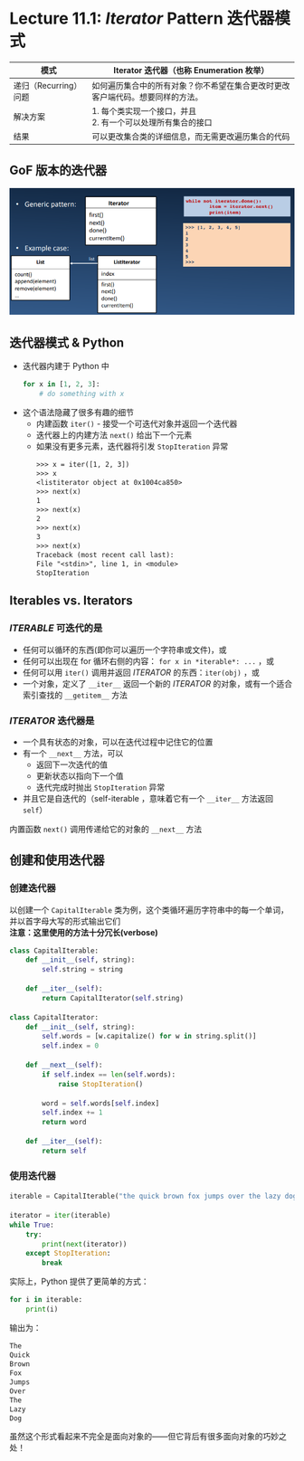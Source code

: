 # Lecture 11.1: *Iterator* Pattern 迭代器模式  

| 模式 | Iterator 迭代器（也称 Enumeration 枚举） |
| --- | --- |
| 递归（Recurring）问题 | 如何遍历集合中的所有对象？你不希望在集合更改时更改客户端代码。想要同样的方法。 |
| 解决方案 | 1. 每个类实现一个接口，并且<br>2. 有一个可以处理所有集合的接口 |
| 结果 | 可以更改集合类的详细信息，而无需更改遍历集合的代码 |

## GoF 版本的迭代器  
![GoF Version of Iterator](img/11-2-01-GoF_Version_of_Iterator.png)  

## 迭代器模式 & Python  
- 迭代器内建于 Python 中
    ```Python
    for x in [1, 2, 3]:
        # do something with x
    ```
- 这个语法隐藏了很多有趣的细节
    - 内建函数 `iter()` - 接受一个可迭代对象并返回一个迭代器  
    - 迭代器上的内建方法 `next()` 给出下一个元素  
    - 如果没有更多元素，迭代器将引发 `StopIteration` 异常  
        ```
        >>> x = iter([1, 2, 3])
        >>> x
        <listiterator object at 0x1004ca850>
        >>> next(x)
        1
        >>> next(x)
        2
        >>> next(x)
        3
        >>> next(x)
        Traceback (most recent call last):
        File "<stdin>", line 1, in <module>
        StopIteration
        ```

## Iterables vs. Iterators  
### ***ITERABLE* 可迭代的**是  
- 任何可以循环的东西(即你可以遍历一个字符串或文件)，或  
- 任何可以出现在 for 循环右侧的内容： `for x in *iterable*: ...` ，或  
- 任何可以用 `iter()` 调用并返回 *ITERATOR* 的东西：`iter(obj)` ，或  
- 一个对象，定义了 `__iter__` 返回一个新的 *ITERATOR* 的对象，或有一个适合索引查找的 `__getitem__` 方法  
### ***ITERATOR* 迭代器**是  
- 一个具有状态的对象，可以在迭代过程中记住它的位置  
- 有一个 `__next__` 方法，可以  
    - 返回下一次迭代的值  
    - 更新状态以指向下一个值  
    - 迭代完成时抛出 `StopIteration` 异常  
- 并且它是自迭代的（self-iterable ，意味着它有一个 `__iter__` 方法返回 `self`）  

内置函数 `next()` 调用传递给它的对象的 `__next__` 方法  

## 创建和使用迭代器  
### 创建迭代器  
以创建一个 `CapitalIterable` 类为例，这个类循环遍历字符串中的每一个单词，并以首字母大写的形式输出它们  
**注意：这里使用的方法十分冗长(verbose)**  
```Python
class CapitalIterable:
    def __init__(self, string):
        self.string = string
    
    def __iter__(self):
        return CapitalIterator(self.string)

class CapitalIterator:
    def __init__(self, string):
        self.words = [w.capitalize() for w in string.split()]
        self.index = 0

    def __next__(self):
        if self.index == len(self.words):
            raise StopIteration()
        
        word = self.words[self.index]
        self.index += 1
        return word

    def __iter__(self):
        return self
```
### 使用迭代器  
```Python
iterable = CapitalIterable("the quick brown fox jumps over the lazy dog")

iterator = iter(iterable)
while True:
    try:
        print(next(iterator))
    except StopIteration:
        break
```
实际上，Python 提供了更简单的方式：  
```Python
for i in iterable:
    print(i)
```
输出为：  
```
The
Quick
Brown
Fox
Jumps
Over
The
Lazy
Dog
```
虽然这个形式看起来不完全是面向对象的——但它背后有很多面向对象的巧妙之处！  